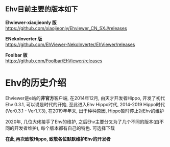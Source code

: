 Ehv目前主要的版本如下
------------

**Ehviewer-xiaojieonly 版**  
https://github.com/xiaojieonly/Ehviewer_CN_SXJ/releases

**ENekoInverter 版**  
https://github.com/EhViewer-NekoInverter/EhViewer/releases

**FooIbar 版**  
https://github.com/FooIbar/EhViewer/releases

# Ehv的历史介绍

Ehviewer是e站的**非官方**客户端, 在2014年12月, 由天才开发者Hippo, 开发了初代Ehv 0.3.1, 可以说是时代的开始, 至此进入Ehv Hippo时代, 2014-2019 Hippo时代 (Ver0.3.1 - Ver1.7.3), 在2019年年末, 出于种种原因, Hippo暂时停止对Ehv的维护

2020年, 几位大佬接手了Ehv的维护, 之后Ehv主要分叉为了几个不同的版本(由不同的开发者维护), 每个版本都有自己的特色. 可选择下载

**在此,再次致敬Hippo, 致敬各位默默维护Ehv的开发者**




